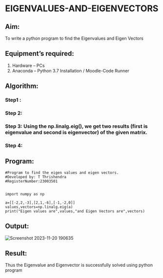 # EIGENVALUES-AND-EIGENVECTORS
## Aim:
To write a python program to find the Eigenvalues and Eigen Vectors
## Equipment’s required:
1. 	Hardware – PCs
2. 	Anaconda – Python 3.7 Installation / Moodle-Code Runner
## Algorithm:
### Step1 : 
### Step 2: 
### Step 3: Using the np.linalg.eig(),  we get two results (first is eigenvalue and second is eigenvector) of the given matrix.
### Step 4: 

## Program:
```
#Program to find the eigen values and eigen vectors.
#Developed by: T Thrishendra
#RegisterNumber:23003501


import numpy as np

a=[[-2,2,-3],[2,1,-6],[-1,-2,0]]
values,vectors=np.linalg.eig(a)
print("Eigen values are",values,"and Eigen Vectors are",vectors)
```
## Output:
![Screenshot 2023-11-20 190635](https://github.com/Thrishendra/EIGENVALUES-AND-EIGENVECTORS/assets/145742464/c9a907d2-1df6-4137-87aa-d2b7deb81576)

## Result:
Thus the Eigenvalue and Eigenvector is successfully solved using python program
